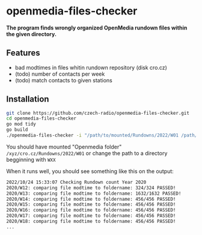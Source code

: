 # openmedia-files-checker

**The program finds wrongly organized OpenMedia rundown files within the given directory.**

## Features

- bad modtimes in files whitin rundown repository (disk cro.cz)
- (todo) number of contacts per week
- (todo) match contacts to given stations

## Installation

```bash
git clone https://github.com/czech-radio/openmedia-files-checker.git
cd openmedia-files-checker
go mod tidy
go build
./openmedia-files-checker -i "/path/to/mounted/Rundowns/2022/W01 /path/to/mounted/Rundowns/2022/W33" [optional -o log.txt] [optional -w write changes]
```

You should have mounted "Openmedia folder" `/xyz/cro.cz/Rundowns/2022/W01` or change the path to a directory begginning with `WXX`

When it runs well, you should see something like this on the output:

```bash
2022/10/24 15:33:07 Checking Rundown count Year 2020
2020/W12: comparing file modtime to foldername: 324/324 PASSED!
2020/W13: comparing file modtime to foldername: 1632/1632 PASSED!
2020/W14: comparing file modtime to foldername: 456/456 PASSED!
2020/W15: comparing file modtime to foldername: 456/456 PASSED!
2020/W16: comparing file modtime to foldername: 456/456 PASSED!
2020/W17: comparing file modtime to foldername: 456/456 PASSED!
2020/W18: comparing file modtime to foldername: 456/456 PASSED!
...
```
